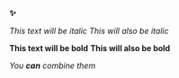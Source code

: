 **:sparkles:**

*This text will be italic*
_This will also be italic_

**This text will be bold**
__This will also be bold__

_You **can** combine them_
